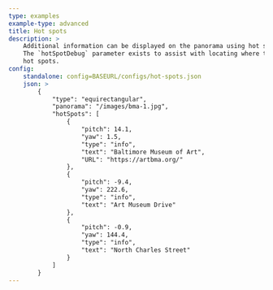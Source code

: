 ```yaml
---
type: examples
example-type: advanced
title: Hot spots
description: >
    Additional information can be displayed on the panorama using hot spots.
    The `hotSpotDebug` parameter exists to assist with locating where to place
    hot spots. 
config:
    standalone: config=BASEURL/configs/hot-spots.json
    json: >
        {
            "type": "equirectangular",
            "panorama": "/images/bma-1.jpg",
            "hotSpots": [
                {
                    "pitch": 14.1,
                    "yaw": 1.5,
                    "type": "info",
                    "text": "Baltimore Museum of Art",
                    "URL": "https://artbma.org/"
                },
                {
                    "pitch": -9.4,
                    "yaw": 222.6,
                    "type": "info",
                    "text": "Art Museum Drive"
                },
                {
                    "pitch": -0.9,
                    "yaw": 144.4,
                    "type": "info",
                    "text": "North Charles Street"
                }
            ]
        }
---
```

